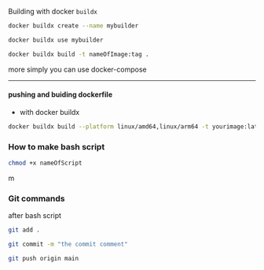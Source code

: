 Building with docker `buildx`

```bash
docker buildx create --name mybuilder
```

```bash
docker buildx use mybuilder
```

```bash
docker buildx build -t nameOfImage:tag .
```

more simply you can use docker-compose


---

#### pushing and buiding dockerfile

- with docker buildx

```bash
docker buildx build --platform linux/amd64,linux/arm64 -t yourimage:latest --push .
```



### How to make bash script 

```bash
chmod +x nameOfScript 
```

m 

### Git commands 

after bash script 

```bash
git add .
```

``` bash
git commit -m "the commit comment"
```

``` bash
git push origin main
```

